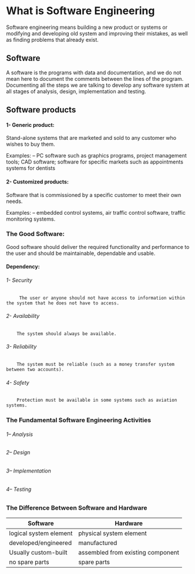 # What is Software Engineering
Software engineering means building a new product or systems or modifying and developing old system and improving their mistakes,
as well as finding problems that already exist. 

## Software
A software is the programs with data and documentation, and we do not mean here to document the comments between the lines of the program.
Documenting all the steps we are talking to develop any software system at all stages of analysis, design, implementation and testing.


## Software products
#### 1-	Generic product:
Stand-alone systems that are marketed and sold to any customer who wishes to buy them.

Examples: – PC software such as graphics programs, project management tools; CAD software; software for specific markets such as appointments systems for dentists

#### 2-	Customized products:
 Software that is commissioned by a specific customer to meet their own needs.

Examples: – embedded control systems, air traffic control software, traffic monitoring systems.


### The Good Software:
Good software should deliver the required functionality and performance to the user and should be maintainable, dependable and usable.

#### Dependency: 
###### 1-	Security

         The user or anyone should not have access to information within the system that he does not have to access.

###### 2-	Availability

        The system should always be available.

###### 3-	Reliability

        The system must be reliable (such as a money transfer system between two accounts).

###### 4-	Safety

        Protection must be available in some systems such as aviation systems.


### The Fundamental Software Engineering Activities
###### 1– Analysis

###### 2– Design

###### 3– Implementation

###### 4– Testing


### The Difference Between Software and Hardware

 
|       Software       |       Hardware       |
| ------ | ------ |
| logical system element | physical system element |
| developed/engineered | manufactured |
| Usually custom-built | assembled from existing component|
| no spare parts |spare parts|
